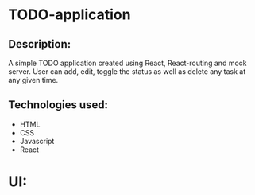 # TODO-application

## Description:
A simple TODO application created using React, React-routing and mock server. User can add, edit, toggle the status as well as delete any task at any given time.

## Technologies used:
* HTML
* CSS
* Javascript
* React

# UI:




